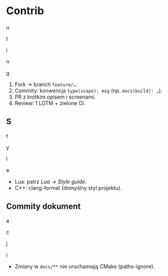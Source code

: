 # Contrib

u

t

i

n

g

1. Fork → branch `feature/…`.
2. Commity: konwencja `type(scope): msg` (np. `docs(build): …`).
3. PR z krótkim opisem i screenami.
4. Review: 1 LGTM + zielone CI.

## S

t

y

l

e

- Lua: patrz _Lua → Style guide_.
- C++: clang-format (domyślny styl projektu).

## Commity dokument

a

c

j

i

- Zmiany w `docs/**` nie uruchamiają CMake (paths-ignore).
